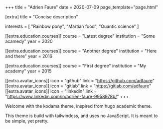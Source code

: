 +++
title = "Adrien Faure"
date = 2020-07-09
page_template="page.html"

[extra]
title = "Concise description"

interests = [
  "Rainbow pony",
  "Martian food",
  "Quantic science"
]

[[extra.education.courses]]
  course = "Latest degree"
  institution = "Some acamedy"
  year = 2020

[[extra.education.courses]]
  course = "Another degree"
  institution = "Here and there"
  year = 2016

[[extra.education.courses]]
  course = "First degree"
  institution = "My academy"
  year = 2015

[[extra.avatar_icons]]
  icon = "github"
  link = "https://github.com/adfaure"
[[extra.avatar_icons]]
  icon = "gitlab"
  link = "https://gitlab.com/adfaure"
[[extra.avatar_icons]]
  icon = "linkedin"
  link = "https://www.linkedin.com/in/adrien-faure-9958978b/"
+++

Welcome with the kodama theme, inspired from hugo academic theme.

This theme is build with tailwindcss, and uses no JavaScript. It is meant to be simple, yet pretty.
